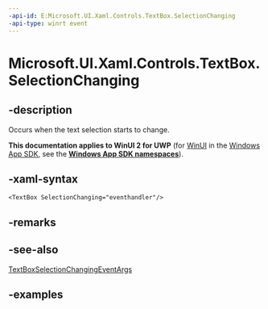 ```yaml
---
-api-id: E:Microsoft.UI.Xaml.Controls.TextBox.SelectionChanging
-api-type: winrt event
---
```


<!-- Event syntax.
public event TypedEventHandler SelectionChanging<TextBox, TextBoxSelectionChangingEventArgs>
-->

# Microsoft.UI.Xaml.Controls.TextBox.SelectionChanging

## -description

Occurs when the text selection starts to change.

**This documentation applies to WinUI 2 for UWP** (for [WinUI](/windows/apps/winui/winui3/) in the [Windows App SDK](/windows/apps/windows-app-sdk/), see the **[Windows App SDK namespaces](/windows/windows-app-sdk/api/winrt/)**).

## -xaml-syntax

```xaml
<TextBox SelectionChanging="eventhandler"/>
```

## -remarks

## -see-also

[TextBoxSelectionChangingEventArgs](textboxselectionchangingeventargs.md)

## -examples
